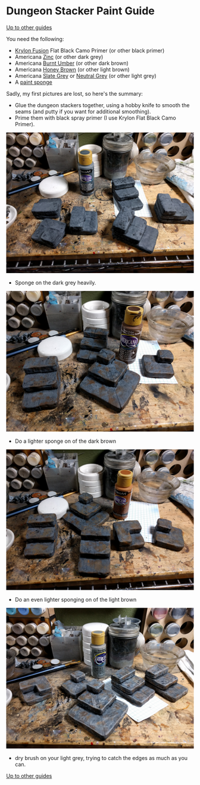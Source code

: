 # Dungeon Stacker Paint Guide
[Up to other guides](../README.md)

You need the following:

* [Krylon Fusion](http://amzn.to/2C8XG0L) Flat Black Camo Primer (or other black primer)
* Americana [Zinc](http://amzn.to/2BmC6t2) (or other dark grey)
* Americana [Burnt Umber](http://amzn.to/2HbRqZR) (or other dark brown)
* Americana [Honey Brown](http://amzn.to/2BmMi4O) (or other light brown)
* Americana [Slate Grey](http://amzn.to/2C89rVe) or [Neutral Grey](http://amzn.to/2Eed16e) (or other light grey)
* A [paint sponge](http://amzn.to/2EEMa2A)

Sadly, my first pictures are lost, so here's the summary:

* Glue the dungeon stackers together, using a hobby knife to smooth the seams (and putty if you want for additional smoothing).
* Prime them with black spray primer (I use Krylon Flat Black Camo Primer).

![Sponge Dark Grey](2018-01-30_22.45.07.jpg)
*  Sponge on the dark grey heavily.

![Sponge Dark Brown](2018-01-30_23.11.28.jpg)
* Do a lighter sponge on of the dark brown

![Sponge Light Brown](2018-01-30_23.26.45.jpg)
* Do an even lighter sponging on of the light brown

![Dry Brush Light Grey](2018-01-31_00.05.04.jpg)
* dry brush on your light grey, trying to catch the edges as much as you can.

[Up to other guides](../README.md)
